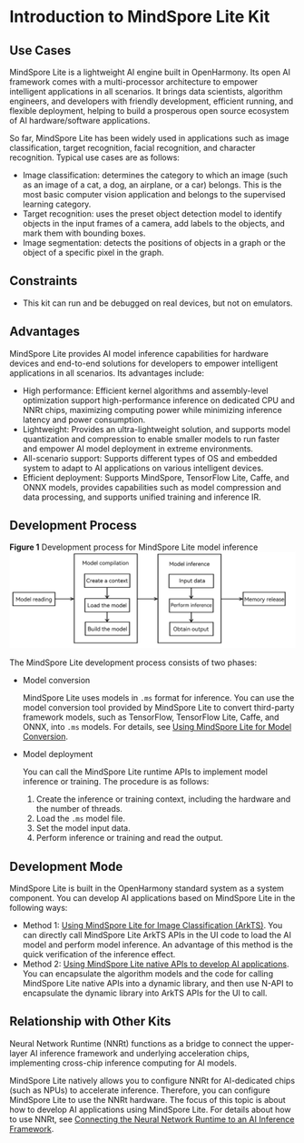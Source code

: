 # Introduction to MindSpore Lite Kit

## Use Cases

MindSpore Lite is a lightweight AI engine built in OpenHarmony. Its open AI framework comes with a multi-processor architecture to empower intelligent applications in all scenarios. It brings data scientists, algorithm engineers, and developers with friendly development, efficient running, and flexible deployment, helping to build a prosperous open source ecosystem of AI hardware/software applications.

So far, MindSpore Lite has been widely used in applications such as image classification, target recognition, facial recognition, and character recognition. Typical use cases are as follows:

- Image classification: determines the category to which an image (such as an image of a cat, a dog, an airplane, or a car) belongs. This is the most basic computer vision application and belongs to the supervised learning category.
- Target recognition: uses the preset object detection model to identify objects in the input frames of a camera, add labels to the objects, and mark them with bounding boxes.
- Image segmentation: detects the positions of objects in a graph or the object of a specific pixel in the graph.

## Constraints

- This kit can run and be debugged on real devices, but not on emulators.

## Advantages

MindSpore Lite provides AI model inference capabilities for hardware devices and end-to-end solutions for developers to empower intelligent applications in all scenarios. Its advantages include:

- High performance: Efficient kernel algorithms and assembly-level optimization support high-performance inference on dedicated CPU and NNRt chips, maximizing computing power while minimizing inference latency and power consumption.
- Lightweight: Provides an ultra-lightweight solution, and supports model quantization and compression to enable smaller models to run faster and empower AI model deployment in extreme environments.
- All-scenario support: Supports different types of OS and embedded system to adapt to AI applications on various intelligent devices.
- Efficient deployment: Supports MindSpore, TensorFlow Lite, Caffe, and ONNX models, provides capabilities such as model compression and data processing, and supports unified training and inference IR.

## Development Process

**Figure 1** Development process for MindSpore Lite model inference
![mindspore workflow](figures/mindspore_workflow.png)

The MindSpore Lite development process consists of two phases:

- Model conversion

  MindSpore Lite uses models in `.ms` format for inference. You can use the model conversion tool provided by MindSpore Lite to convert third-party framework models, such as TensorFlow, TensorFlow Lite, Caffe, and ONNX, into `.ms` models. For details, see [Using MindSpore Lite for Model Conversion](./mindspore-lite-converter-guidelines.md).

- Model deployment

  You can call the MindSpore Lite runtime APIs to implement model inference or training. The procedure is as follows:

    1. Create the inference or training context, including the hardware and the number of threads.
    2. Load the `.ms` model file.
    3. Set the model input data.
    4. Perform inference or training and read the output.

## Development Mode

MindSpore Lite is built in the OpenHarmony standard system as a system component. You can develop AI applications based on MindSpore Lite in the following ways:

- Method 1: [Using MindSpore Lite for Image Classification (ArkTS)](./mindspore-guidelines-based-js.md). You can directly call MindSpore Lite ArkTS APIs in the UI code to load the AI model and perform model inference. An advantage of this method is the quick verification of the inference effect.
- Method 2: [Using MindSpore Lite native APIs to develop AI applications](./mindspore-guidelines-based-native.md). You can encapsulate the algorithm models and the code for calling MindSpore Lite native APIs into a dynamic library, and then use N-API to encapsulate the dynamic library into ArkTS APIs for the UI to call.

## Relationship with Other Kits

Neural Network Runtime (NNRt) functions as a bridge to connect the upper-layer AI inference framework and underlying acceleration chips, implementing cross-chip inference computing for AI models.

MindSpore Lite natively allows you to configure NNRt for AI-dedicated chips (such as NPUs) to accelerate inference. Therefore, you can configure MindSpore Lite to use the NNRt hardware. The focus of this topic is about how to develop AI applications using MindSpore Lite. For details about how to use NNRt, see [Connecting the Neural Network Runtime to an AI Inference Framework](../nnrt/neural-network-runtime-guidelines.md).
